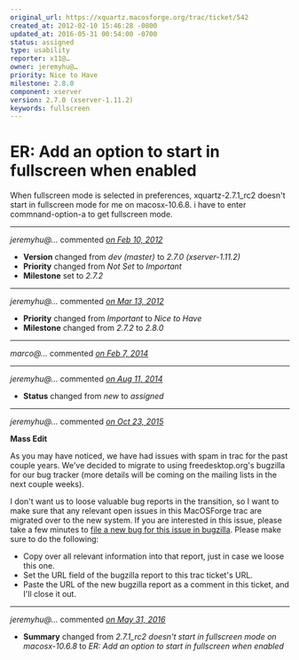 ```yaml
---
original_url: https://xquartz.macosforge.org/trac/ticket/542
created_at: 2012-02-10 15:46:28 -0800
updated_at: 2016-05-31 00:54:00 -0700
status: assigned
type: usability
reporter: x11@…
owner: jeremyhu@…
priority: Nice to Have
milestone: 2.8.0
component: xserver
version: 2.7.0 (xserver-1.11.2)
keywords: fullscreen
---
```


ER: Add an option to start in fullscreen when enabled
=====================================================


When fullscreen mode is selected in preferences,
xquartz-2.7.1\_rc2 doesn't start in fullscreen mode
for me on macosx-10.6.8. i have to enter
commnand-option-a to get fullscreen mode.



---

*jeremyhu@…* commented *[on Feb 10, 2012](https://xquartz.macosforge.org/trac/ticket/542#comment:1 "February 10, 2012 at 3:48 PM PST")*

-   **Version** changed from *dev (master)* to *2.7.0 (xserver-1.11.2)*
-   **Priority** changed from *Not Set* to *Important*
-   **Milestone** set to *2.7.2*



---

*jeremyhu@…* commented *[on Mar 13, 2012](https://xquartz.macosforge.org/trac/ticket/542#comment:2 "March 13, 2012 at 3:07 AM PDT")*

-   **Priority** changed from *Important* to *Nice to Have*
-   **Milestone** changed from *2.7.2* to *2.8.0*



---

*marco@…* commented *[on Feb 7, 2014](https://xquartz.macosforge.org/trac/ticket/542#comment:3 "February 7, 2014 at 9:09 AM PST")*


---

*jeremyhu@…* commented *[on Aug 11, 2014](https://xquartz.macosforge.org/trac/ticket/542#comment:4 "August 11, 2014 at 2:20 PM PDT")*

-   **Status** changed from *new* to *assigned*



---

*jeremyhu@…* commented *[on Oct 23, 2015](https://xquartz.macosforge.org/trac/ticket/542#comment:408 "October 23, 2015 at 10:27 AM PDT")*

**Mass Edit**

As you may have noticed, we have had issues with spam in trac for the past couple years. We've decided to migrate to using freedesktop.org's bugzilla for our bug tracker (more details will be coming on the mailing lists in the next couple weeks).

I don't want us to loose valuable bug reports in the transition, so I want to make sure that any relevant open issues in this MacOSForge trac are migrated over to the new system. If you are interested in this issue, please take a few minutes to [file a new bug for this issue in bugzilla](https://bugs.freedesktop.org/enter_bug.cgi?product=XQuartz&component=New%20Bugs). Please make sure to do the following:

-   Copy over all relevant information into that report, just in case we loose this one.
-   Set the URL field of the bugzilla report to this trac ticket's URL.
-   Paste the URL of the new bugzilla report as a comment in this ticket, and I'll close it out.



---

*jeremyhu@…* commented *[on May 31, 2016](https://xquartz.macosforge.org/trac/ticket/542#comment:409 "May 31, 2016 at 12:54 AM PDT")*

-   **Summary** changed from *2.7.1\_rc2 doesn't start in fullscreen mode on macosx-10.6.8* to *ER: Add an option to start in fullscreen when enabled*



